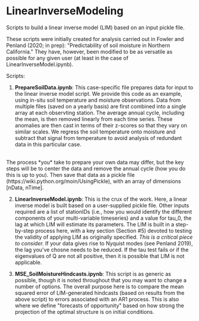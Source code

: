 # LinearInverseModeling
Scripts to build a linear inverse model (LIM) based on an input pickle file.

These scripts were initially created for analysis carried out in Fowler and Penland (2020; in prep): "Predictability of soil moisture in Northern California." They have, however, been modified to be as versatile as possible for any given user (at least in the case of LinearInverseModel.ipynb). 

Scripts: 
1. <b>PrepareSoilData.ipynb</b>: This case-specific file prepares data for input to the linear inverse model script. We provide this code as an example, using in-situ soil temperature and moisture observations. Data from multiple files (saved on a yearly basis) are first combined into a single array at each observting station. The average annual cycle, including the mean, is then removed linearly from each time series. These anomalies are then cast in terms of their z-scores so that they vary on similar scales. We regress the soil temperature onto moisture and subtract that signal from temperature to avoid analysis of redundant data in this particular case. 
<br>
The process *you* take to prepare your own data may differ, but the key steps will be to center the data and remove the annual cycle (how you do this is up to you). Then save that data as a pickle file (https://wiki.python.org/moin/UsingPickle), with an array of dimensions [nData, nTime]. 

2. <b>LinearInverseModel.ipynb</b>: This is the crux of the work. Here, a linear inverse model is built based on a user-supplied pickle file. Other inputs required are a list of stationIDs (i.e., how you would identify the different components of your multi-variable timeseries) and a value for tau_0, the lag at which LIM will estimate its parameters. The LIM is built in a step-by-step process here, with a key section (Section #5) devoted to testing the validity of applying LIM as originally specified. *This is a critical piece to consider.* If your data gives rise to Nyquist modes (see Penland 2019), the lag you've chosne needs to be reduced. If the tau test fails or if the eigenvalues of Q are not all positive, then it is possible that LIM is not applicable. 


3. <b>MSE_SoilMoistureHindcasts.ipynb</b>: This script is as generic as possible, though it is noted throughout that you may want to change a number of options. The overall purpose here is to compare the mean squared error of LIM-generated hindcasts (based on results from the above script) to errors associated with an AR1 process. This is also where we define "forecasts of opportunity" based on how strong the projection of the optimal structure is on initial conditions. 

